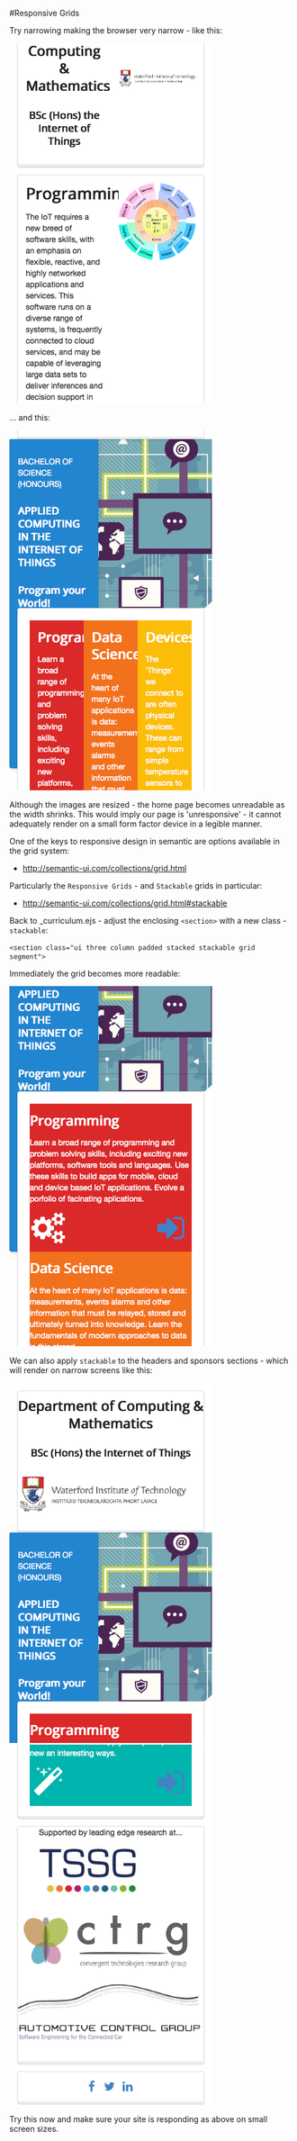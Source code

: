 #Responsive Grids

Try narrowing making the browser very narrow - like this:

![](img/23.png)

... and this:

![](img/24.png)

Although the images are resized - the home page becomes unreadable as the width shrinks. This would imply our page is 'unresponsive' - it cannot adequately render on a small form factor device in a legible manner.

One of the keys to responsive design in semantic are options available in the grid system:

- <http://semantic-ui.com/collections/grid.html>

Particularly the `Responsive Grids` - and `Stackable` grids in particular:

- <http://semantic-ui.com/collections/grid.html#stackable>

Back to _curriculum.ejs - adjust the enclosing `<section>` with a new class - `stackable`:

~~~
<section class="ui three column padded stacked stackable grid segment">
~~~

Immediately the grid becomes more readable:

![](img/25.png)

We can also apply `stackable` to the headers and sponsors sections - which will render on narrow screens like this:

![](img/26.png)
![](img/27.png)

Try this now and make sure your site is responding as above on small screen sizes.



